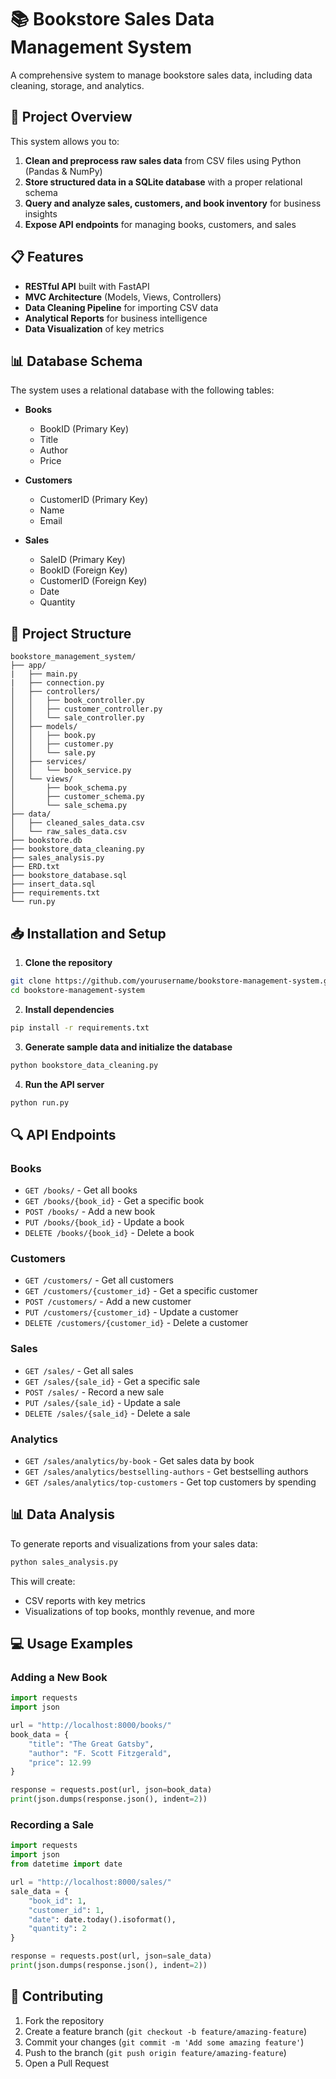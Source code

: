# 📚 Bookstore Sales Data Management System

A comprehensive system to manage bookstore sales data, including data cleaning, storage, and analytics.

## 🚀 Project Overview

This system allows you to:

1. **Clean and preprocess raw sales data** from CSV files using Python (Pandas & NumPy)
2. **Store structured data in a SQLite database** with a proper relational schema
3. **Query and analyze sales, customers, and book inventory** for business insights
4. **Expose API endpoints** for managing books, customers, and sales

## 📋 Features

- **RESTful API** built with FastAPI
- **MVC Architecture** (Models, Views, Controllers)
- **Data Cleaning Pipeline** for importing CSV data
- **Analytical Reports** for business intelligence
- **Data Visualization** of key metrics

## 📊 Database Schema

The system uses a relational database with the following tables:

- **Books**
  - BookID (Primary Key)
  - Title
  - Author
  - Price

- **Customers**
  - CustomerID (Primary Key)
  - Name
  - Email

- **Sales**
  - SaleID (Primary Key)
  - BookID (Foreign Key)
  - CustomerID (Foreign Key)
  - Date
  - Quantity

## 🔧 Project Structure

```
bookstore_management_system/
├── app/
|   ├── main.py
|   ├── connection.py
│   ├── controllers/
│   │   ├── book_controller.py
│   │   ├── customer_controller.py
│   │   └── sale_controller.py
│   ├── models/
│   │   ├── book.py
│   │   ├── customer.py
│   │   └── sale.py
│   ├── services/
│   │   └── book_service.py
│   └── views/
│       ├── book_schema.py
│       ├── customer_schema.py
│       └── sale_schema.py
├── data/
│   ├── cleaned_sales_data.csv
│   └── raw_sales_data.csv
├── bookstore.db
├── bookstore_data_cleaning.py
├── sales_analysis.py
├── ERD.txt
├── bookstore_database.sql
├── insert_data.sql
├── requirements.txt
└── run.py
```

## 📥 Installation and Setup

1. **Clone the repository**

```bash
git clone https://github.com/yourusername/bookstore-management-system.git
cd bookstore-management-system
```

2. **Install dependencies**

```bash
pip install -r requirements.txt
```

3. **Generate sample data and initialize the database**

```bash
python bookstore_data_cleaning.py
```

4. **Run the API server**

```bash
python run.py
```

## 🔍 API Endpoints

### Books

- `GET /books/` - Get all books
- `GET /books/{book_id}` - Get a specific book
- `POST /books/` - Add a new book
- `PUT /books/{book_id}` - Update a book
- `DELETE /books/{book_id}` - Delete a book

### Customers

- `GET /customers/` - Get all customers
- `GET /customers/{customer_id}` - Get a specific customer
- `POST /customers/` - Add a new customer
- `PUT /customers/{customer_id}` - Update a customer
- `DELETE /customers/{customer_id}` - Delete a customer

### Sales

- `GET /sales/` - Get all sales
- `GET /sales/{sale_id}` - Get a specific sale
- `POST /sales/` - Record a new sale
- `PUT /sales/{sale_id}` - Update a sale
- `DELETE /sales/{sale_id}` - Delete a sale

### Analytics

- `GET /sales/analytics/by-book` - Get sales data by book
- `GET /sales/analytics/bestselling-authors` - Get bestselling authors
- `GET /sales/analytics/top-customers` - Get top customers by spending

## 📊 Data Analysis

To generate reports and visualizations from your sales data:

```bash
python sales_analysis.py
```

This will create:
- CSV reports with key metrics
- Visualizations of top books, monthly revenue, and more

## 💻 Usage Examples

### Adding a New Book

```python
import requests
import json

url = "http://localhost:8000/books/"
book_data = {
    "title": "The Great Gatsby",
    "author": "F. Scott Fitzgerald",
    "price": 12.99
}

response = requests.post(url, json=book_data)
print(json.dumps(response.json(), indent=2))
```

### Recording a Sale

```python
import requests
import json
from datetime import date

url = "http://localhost:8000/sales/"
sale_data = {
    "book_id": 1,
    "customer_id": 1,
    "date": date.today().isoformat(),
    "quantity": 2
}

response = requests.post(url, json=sale_data)
print(json.dumps(response.json(), indent=2))
```

## 🤝 Contributing

1. Fork the repository
2. Create a feature branch (`git checkout -b feature/amazing-feature`)
3. Commit your changes (`git commit -m 'Add some amazing feature'`)
4. Push to the branch (`git push origin feature/amazing-feature`)
5. Open a Pull Request